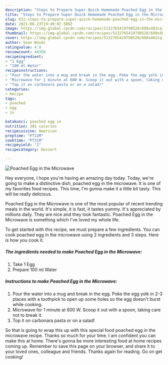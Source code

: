 ```yaml
---
description: "Steps to Prepare Super Quick Homemade Poached Egg in the Microwave"
title: "Steps to Prepare Super Quick Homemade Poached Egg in the Microwave"
slug: 631-steps-to-prepare-super-quick-homemade-poached-egg-in-the-microwave
date: 2021-06-23T19:49:07.589Z
image: https://img-global.cpcdn.com/recipes/5132765419798528/680x482cq70/poached-egg-in-the-microwave-recipe-main-photo.jpg
thumbnail: https://img-global.cpcdn.com/recipes/5132765419798528/680x482cq70/poached-egg-in-the-microwave-recipe-main-photo.jpg
cover: https://img-global.cpcdn.com/recipes/5132765419798528/680x482cq70/poached-egg-in-the-microwave-recipe-main-photo.jpg
author: Sean Woods
ratingvalue: 4.9
reviewcount: 44350
recipeingredient:
- "1 Egg"
- "100 ml Water"
recipeinstructions:
- "Pour the water into a mug and break in the egg. Poke the egg yolk in 2-3 places with a toothpick to open up some holes so the egg doesn&#39;t burst while cooking."
- "Microwave for 1 minute at 600 W. Scoop it out with a spoon, taking care not to break it."
- "Top it on carbonara pasta or on a salad!"
categories:
- Recipe
tags:
- poached
- egg
- in

katakunci: poached egg in 
nutrition: 281 calories
recipecuisine: American
preptime: "PT12M"
cooktime: "PT31M"
recipeyield: "2"
recipecategory: Dessert

---
```



![Poached Egg in the Microwave](https://img-global.cpcdn.com/recipes/5132765419798528/680x482cq70/poached-egg-in-the-microwave-recipe-main-photo.jpg)

Hey everyone, I hope you're having an amazing day today. Today, we're going to make a distinctive dish, poached egg in the microwave. It is one of my favorites food recipes. This time, I'm gonna make it a little bit tasty. This will be really delicious.



Poached Egg in the Microwave is one of the most popular of recent trending meals in the world. It's simple, it is fast, it tastes yummy. It's appreciated by millions daily. They are nice and they look fantastic. Poached Egg in the Microwave is something which I've loved my whole life.


To get started with this recipe, we must prepare a few ingredients. You can cook poached egg in the microwave using 2 ingredients and 3 steps. Here is how you cook it.

<!--inarticleads1-->

##### The ingredients needed to make Poached Egg in the Microwave:

1. Take 1 Egg
1. Prepare 100 ml Water




<!--inarticleads2-->

##### Instructions to make Poached Egg in the Microwave:

1. Pour the water into a mug and break in the egg. Poke the egg yolk in 2-3 places with a toothpick to open up some holes so the egg doesn&#39;t burst while cooking.
1. Microwave for 1 minute at 600 W. Scoop it out with a spoon, taking care not to break it.
1. Top it on carbonara pasta or on a salad!




So that is going to wrap this up with this special food poached egg in the microwave recipe. Thanks so much for your time. I am confident you can make this at home. There's gonna be more interesting food at home recipes coming up. Remember to save this page on your browser, and share it to your loved ones, colleague and friends. Thanks again for reading. Go on get cooking!
